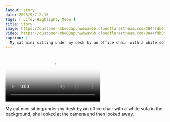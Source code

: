 ```yaml
---
layout: story
date: 2025/9/7 2:15
tags: [ Life, Highlight, Meow ]
title: Story
image: https://customer-mbw63apunwdwaw6b.cloudflarestream.com/3844fdb0fcd04070ac9174ccd7828562/thumbnails/thumbnail.jpg
video: https://customer-mbw63apunwdwaw6b.cloudflarestream.com/3844fdb0fcd04070ac9174ccd7828562/downloads/default.mp4
caption: |
  My cat mini sitting under my desk by an office chair with a white sofa in the background, she looked at the camera and then looked away.
---
```



<video src='https://customer-mbw63apunwdwaw6b.cloudflarestream.com/3844fdb0fcd04070ac9174ccd7828562/downloads/default.mp4' poster='https://customer-mbw63apunwdwaw6b.cloudflarestream.com/3844fdb0fcd04070ac9174ccd7828562/thumbnails/thumbnail.jpg' aria-describedby='description'><!-- tracks --></video>

<div id='description'>My cat mini sitting under my desk by an office chair with a white sofa in the background, she looked at the camera and then looked away.</div>

